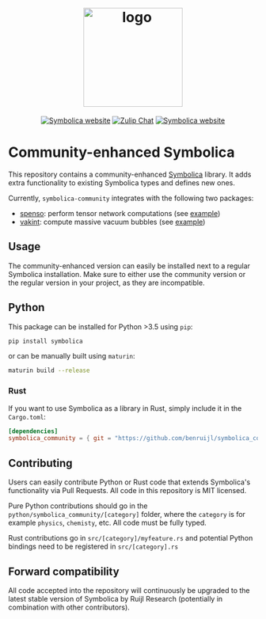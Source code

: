 <h1 align="center">
  <br>
  <picture>
  <source media="(prefers-color-scheme: dark)" srcset="https://symbolica.io/logo_dark.svg">
  <source media="(prefers-color-scheme: light)" srcset="https://symbolica.io/logo.svg">
  <img src="https://symbolica.io/logo.svg" alt="logo" width="200">
</picture>
  <br>
</h1>

<p align="center">
<a href="https://symbolica.io"><img alt="Symbolica website" src="https://img.shields.io/static/v1?label=symbolica&message=website&color=orange&style=flat-square"></a>
  <a href="https://reform.zulipchat.com"><img alt="Zulip Chat" src="https://img.shields.io/static/v1?label=zulip&message=discussions&color=blue&style=flat-square"></a>
    <a href="https://github.com/benruijl/symbolica_community"><img alt="Symbolica website" src="https://img.shields.io/static/v1?label=github&message=development&color=green&style=flat-square&logo=github"></a>
</p>

# Community-enhanced Symbolica 

This repository contains a community-enhanced [Symbolica](https://github.com/benruijl/symbolica) library. It adds extra functionality to existing Symbolica types and defines new ones.

Currently, `symbolica-community` integrates with the following two packages:
- [spenso](https://github.com/alphal00p/spenso): perform tensor network computations (see [example](https://github.com/benruijl/symbolica-community/blob/main/python/symbolica_community/examples/physics/tensors.py)) 
- [vakint](https://github.com/alphal00p/vakint): compute massive vacuum bubbles (see [example](https://github.com/benruijl/symbolica-community/blob/main/python/symbolica_community/examples/physics/vakint.py))


## Usage

The community-enhanced version can easily be installed next to a regular Symbolica installation. Make sure to either use the community version or the regular version in your project, as they are incompatible.

## Python

This package can be installed for Python >3.5 using `pip`:

```sh
pip install symbolica
```

or can be manually built using `maturin`:

```bash
maturin build --release
```

### Rust

If you want to use Symbolica as a library in Rust, simply include it in the `Cargo.toml`:

```toml
[dependencies]
symbolica_community = { git = "https://github.com/benruijl/symbolica_community.git" }
```


## Contributing

Users can easily contribute Python or Rust code that extends Symbolica's functionality via Pull Requests. All code in this repository is MIT licensed.

Pure Python contributions should go in the `python/symbolica_community/[category]` folder, where the `category` is for example `physics`, `chemisty`, etc. All code must be fully typed.

Rust contributions go in `src/[category]/myfeature.rs` and potential Python bindings need to be registered in `src/[category].rs`

## Forward compatibility

All code accepted into the repository will continuously be upgraded to the latest stable version of Symbolica by Ruijl Research (potentially in combination with other contributors).